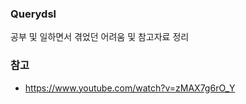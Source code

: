 ### Querydsl

공부 및 일하면서 겪었던 어려움 및 참고자료 정리




### 참고
 * https://www.youtube.com/watch?v=zMAX7g6rO_Y
